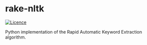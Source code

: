 # rake-nltk

[![Licence](https://img.shields.io/badge/license-MIT-blue.svg)](https://raw.githubusercontent.com/csurfer/rake-nltk/master/LICENSE)

Python implementation of the Rapid Automatic Keyword Extraction algorithm.
